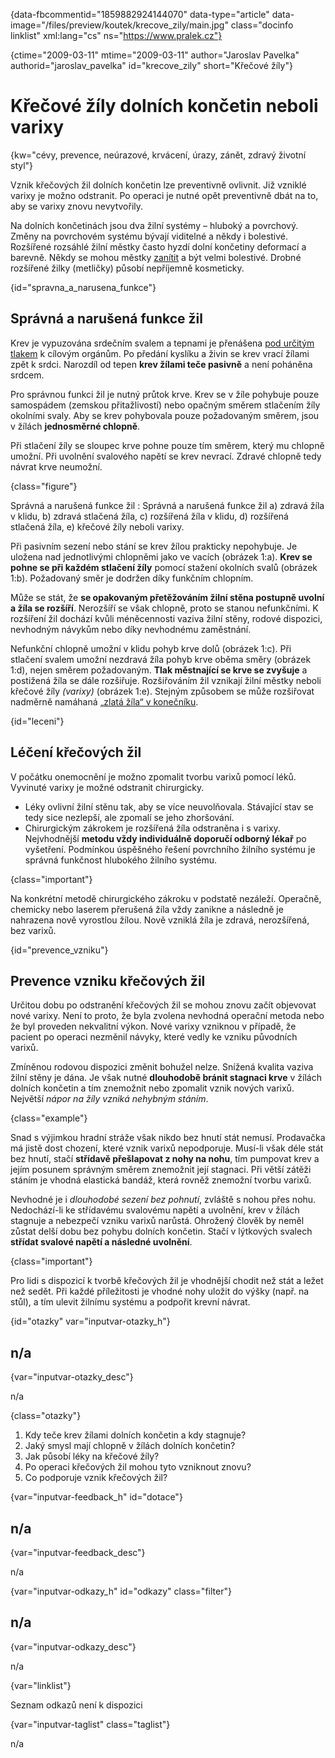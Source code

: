 
{data-fbcommentid="1859882924144070" data-type="article" data-image="/files/preview/koutek/krecove_zily/main.jpg" class="docinfo linklist" xml:lang="cs" ns="https://www.pralek.cz"}

{ctime="2009-03-11" mtime="2009-03-11" author="Jaroslav Pavelka" authorid="jaroslav\_pavelka" id="krecove\_zily" short="Křečové žíly"}

# Křečové žíly dolních končetin neboli varixy

<!-- generated attribute kw by user_updatekw.sh on 2020-08-04, do not edit -->

{kw="cévy, prevence, neúrazové, krvácení, úrazy, zánět, zdravý životní styl"}

Vznik křečových žil dolních končetin lze preventivně ovlivnit. Již vzniklé varixy je možno odstranit. Po operaci je nutné opět preventivně dbát na to, aby se varixy znovu nevytvořily.

Na dolních končetinách jsou dva žilní systémy – hluboký a povrchový. Změny na povrchovém systému bývají viditelné a někdy i bolestivé. Rozšířené rozsáhlé žilní městky často hyzdí dolní končetiny deformací a barevně. Někdy se mohou městky [zanítit][3] a být velmi bolestivé. Drobné rozšířené žilky (metličky) působí nepříjemně kosmeticky.

{id="spravna\_a\_narusena\_funkce"}

## Správná a narušená funkce žil

Krev je vypuzována srdečním svalem a tepnami je přenášena [pod určitým tlakem][1] k cílovým orgánům. Po předání kyslíku a živin se krev vrací žílami zpět k srdci. Narozdíl od tepen **krev žílami teče pasivně** a není poháněna srdcem.

Pro správnou funkci žil je nutný průtok krve. Krev se v žíle pohybuje pouze samospádem (zemskou přitažlivostí) nebo opačným směrem stlačením žíly okolními svaly. Aby se krev pohybovala pouze požadovaným směrem, jsou v žílách **jednosměrné chlopně**.

Při stlačení žíly se sloupec krve pohne pouze tím směrem, který mu chlopně umožní. Při uvolnění svalového napětí se krev nevrací. Zdravé chlopně tedy návrat krve neumožní.

{class="figure"}

<object type="image/svg+xml" data="/files/krecove_zily.svg" title="Správná a narušená funkce žil"><object type="image/gif" data="/files/krecove_zily.gif" title="Správná a narušená funkce žil">Správná a narušená funkce žil</object></object>
:   Správná a narušená funkce žil a) zdravá žíla v klidu, b) zdravá stlačená žíla, c) rozšířená žíla v klidu, d) rozšířená stlačená žíla, e) křečové žíly neboli varixy.

Při pasivním sezení nebo stání se krev žílou prakticky nepohybuje. Je uložena nad jednotlivými chlopněmi jako ve vacích (obrázek 1:a). **Krev se pohne se při každém stlačení žíly** pomocí stažení okolních svalů (obrázek 1:b). Požadovaný směr je dodržen díky funkčním chlopním.

Může se stát, že **se opakovaným přetěžováním žilní stěna postupně uvolní a žíla se rozšíří**. Nerozšíří se však chlopně, proto se stanou nefunkčními. K rozšíření žil dochází kvůli méněcennosti vaziva žilní stěny, rodové dispozici, nevhodným návykům nebo díky nevhodnému zaměstnání.

Nefunkční chlopně umožní v klidu pohyb krve dolů (obrázek 1:c). Při stlačení svalem umožní nezdravá žíla pohyb krve oběma směry (obrázek 1:d), nejen směrem požadovaným. **Tlak městnající se krve se zvyšuje** a postižená žíla se dále rozšiřuje. Rozšiřováním žil vznikají žilní městky neboli křečové žíly _(varixy)_ (obrázek 1:e). Stejným způsobem se může rozšiřovat nadměrně namáhaná [„zlatá žíla“ v konečníku][2].

{id="leceni"}

## Léčení křečových žil

V počátku onemocnění je možno zpomalit tvorbu varixů pomocí léků. Vyvinuté varixy je možné odstranit chirurgicky.

  * Léky ovlivní žilní stěnu tak, aby se více neuvolňovala. Stávající stav se tedy sice nezlepší, ale zpomalí se jeho zhoršování.
  * Chirurgickým zákrokem je rozšířená žíla odstraněna i s varixy. Nejvhodnější **metodu vždy individuálně doporučí odborný lékař** po vyšetření. Podmínkou úspěšného řešení povrchního žilního systému je správná funkčnost hlubokého žilního systému.

{class="important"}

Na konkrétní metodě chirurgického zákroku v podstatě nezáleží. Operačně, chemicky nebo laserem přerušená žíla vždy zanikne a následně je nahrazena nově vyrostlou žílou. Nově vzniklá žíla je zdravá, nerozšířená, bez varixů.

{id="prevence\_vzniku"}

## Prevence vzniku křečových žil

Určitou dobu po odstranění křečových žil se mohou znovu začít objevovat nové varixy. Není to proto, že byla zvolena nevhodná operační metoda nebo že byl proveden nekvalitní výkon. Nové varixy vzniknou v případě, že pacient po operaci nezměnil návyky, které vedly ke vzniku původních varixů.

Zmíněnou rodovou dispozici změnit bohužel nelze. Snížená kvalita vaziva žilní stěny je dána. Je však nutné **dlouhodobě bránit stagnaci krve** v žílách dolních končetin a tím znemožnit nebo zpomalit vznik nových varixů. Největší _nápor na žíly vzniká nehybným stáním_.

{class="example"}

Snad s výjimkou hradní stráže však nikdo bez hnutí stát nemusí. Prodavačka má jistě dost chození, které vznik varixů nepodporuje. Musí-li však déle stát bez hnutí, stačí **střídavě přešlapovat z nohy na nohu**, tím pumpovat krev a jejím posunem správným směrem znemožnit její stagnaci. Při větší zátěži stáním je vhodná elastická bandáž, která rovněž znemožní tvorbu varixů.

Nevhodné je i _dlouhodobé sezení bez pohnutí_, zvláště s nohou přes nohu. Nedochází-li ke střídavému svalovému napětí a uvolnění, krev v žílách stagnuje a nebezpečí vzniku varixů narůstá. Ohrožený člověk by neměl zůstat delší dobu bez pohybu dolních končetin. Stačí v lýtkových svalech **střídat svalové napětí a následné uvolnění**.

{class="important"}

Pro lidi s dispozicí k tvorbě křečových žil je vhodnější chodit než stát a ležet než sedět. Při každé příležitosti je vhodné nohy uložit do výšky (např. na stůl), a tím ulevit žilnímu systému a podpořit krevní návrat.

{id="otazky" var="inputvar-otazky_h"}

## n/a

{var="inputvar-otazky_desc"}

n/a

{class="otazky"}

  1. Kdy teče krev žílami dolních končetin a kdy stagnuje?
  2. Jaký smysl mají chlopně v žílách dolních končetin?
  3. Jak působí léky na křečové žíly?
  4. Po operaci křečových žil mohou tyto vzniknout znovu?
  5. Co podporuje vznik křečových žil?

{var="inputvar-feedback_h" id="dotace"}

## n/a

{var="inputvar-feedback_desc"}

n/a

{var="inputvar-odkazy_h" id="odkazy" class="filter"}

## n/a

{var="inputvar-odkazy_desc"}

n/a

{var="linklist"}

Seznam odkazů není k dispozici

{var="inputvar-taglist" class="taglist"}

n/a

 [1]: krevni_tlak
 [2]: krvaceni_z_konecniku
 [3]: zanet
